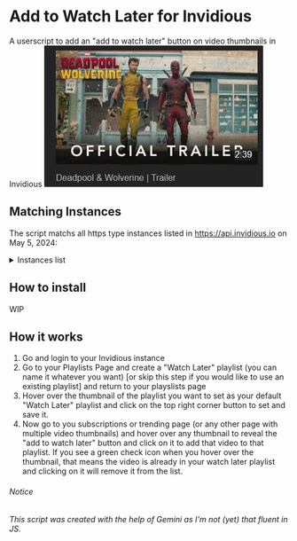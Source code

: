 # Add to Watch Later for Invidious
A userscript to add an "add to watch later" button on video thumbnails in Invidious
![](https://raw.githubusercontent.com/WalsGit/Add2WL-for-Invidious/main/a2wl.gif)

## Matching Instances
The script matchs all https type instances listed in https://api.invidious.io on May 5, 2024:

<details>
<summary>Instances list</summary>
https://yt.artemislena.eu 
https://yewtu.be 
https://invidious.fdn.fr 
https://vid.puffyan.us 
https://invidious.nerdvpn.de 
https://invidious.projectsegfau.lt/ 
https://invidious.lunar.icu 
https://inv.tux.pizza 
https://invidious.flokinet.to 
https://iv.ggtyler.dev 
https://inv.nadeko.net 
https://iv.nboeck.de 
https://invidious.protokolla.fi 
https://invidious.private.coffee 
https://inv.us.projectsegfau.lt 
https://invidious.perennialte.ch 
https://invidious.jing.rocks 
https://invidious.drgns.space 
https://invidious.einfachzocken.eu 
https://inv.oikei.net 
https://vid.lilay.dev 
https://iv.datura.network 
https://yt.drgnz.club 
https://yt.cdaut.de 
https://invidious.privacydev.net 
https://iv.melmac.space 
</details>

## How to install
WIP

## How it works
 1. Go and login to your Invidious instance
 2. Go to your Playlists Page and create a "Watch Later" playlist (you can name it whatever you want) [or skip this step if you would like to use an existing playlist] and return to your playslists page 
 3. Hover over the thumbnail of the playlist you want to set as your default "Watch Later" playlist and click on the top right corner button to set and save it.
 4. Now go to you subscriptions or trending page (or any other page with multiple video thumbnails) and hover over any thumbnail to reveal the "add to watch later" button and click on it to add that video to that playlist. If you see a green check icon when you hover over the thumbnail, that means the video is already in your watch later playlist and clicking on it will remove it from the list.

###### Notice
*This script was created with the help of Gemini as I'm not (yet) that fluent in JS.*